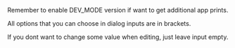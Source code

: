 Remember to enable DEV_MODE version if want to get additional app prints.

All options that you can choose in dialog inputs are in brackets.

If you dont want to change some value when editing, just leave input empty.